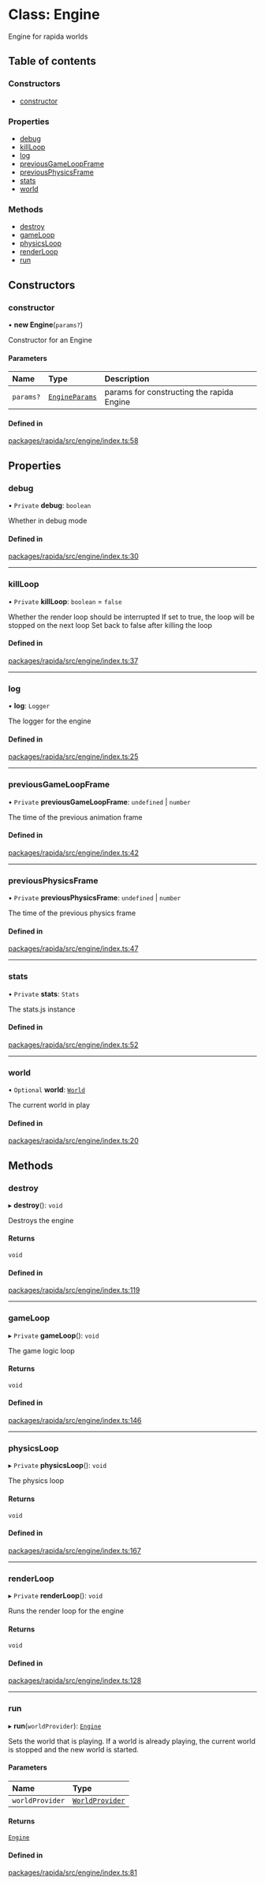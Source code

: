 # Class: Engine

Engine for rapida worlds

## Table of contents

### Constructors

- [constructor](Engine.md#constructor)

### Properties

- [debug](Engine.md#debug)
- [killLoop](Engine.md#killloop)
- [log](Engine.md#log)
- [previousGameLoopFrame](Engine.md#previousgameloopframe)
- [previousPhysicsFrame](Engine.md#previousphysicsframe)
- [stats](Engine.md#stats)
- [world](Engine.md#world)

### Methods

- [destroy](Engine.md#destroy)
- [gameLoop](Engine.md#gameloop)
- [physicsLoop](Engine.md#physicsloop)
- [renderLoop](Engine.md#renderloop)
- [run](Engine.md#run)

## Constructors

### constructor

• **new Engine**(`params?`)

Constructor for an Engine

#### Parameters

| Name | Type | Description |
| :------ | :------ | :------ |
| `params?` | [`EngineParams`](../modules.md#engineparams) | params for constructing the rapida Engine |

#### Defined in

[packages/rapida/src/engine/index.ts:58](https://gitlab.com/rapidajs/rapida/-/blob/795fd7e/packages/rapida/src/engine/index.ts#L58)

## Properties

### debug

• `Private` **debug**: `boolean`

Whether in debug mode

#### Defined in

[packages/rapida/src/engine/index.ts:30](https://gitlab.com/rapidajs/rapida/-/blob/795fd7e/packages/rapida/src/engine/index.ts#L30)

___

### killLoop

• `Private` **killLoop**: `boolean` = `false`

Whether the render loop should be interrupted
If set to true, the loop will be stopped on the next loop
Set back to false after killing the loop

#### Defined in

[packages/rapida/src/engine/index.ts:37](https://gitlab.com/rapidajs/rapida/-/blob/795fd7e/packages/rapida/src/engine/index.ts#L37)

___

### log

• **log**: `Logger`

The logger for the engine

#### Defined in

[packages/rapida/src/engine/index.ts:25](https://gitlab.com/rapidajs/rapida/-/blob/795fd7e/packages/rapida/src/engine/index.ts#L25)

___

### previousGameLoopFrame

• `Private` **previousGameLoopFrame**: `undefined` \| `number`

The time of the previous animation frame

#### Defined in

[packages/rapida/src/engine/index.ts:42](https://gitlab.com/rapidajs/rapida/-/blob/795fd7e/packages/rapida/src/engine/index.ts#L42)

___

### previousPhysicsFrame

• `Private` **previousPhysicsFrame**: `undefined` \| `number`

The time of the previous physics frame

#### Defined in

[packages/rapida/src/engine/index.ts:47](https://gitlab.com/rapidajs/rapida/-/blob/795fd7e/packages/rapida/src/engine/index.ts#L47)

___

### stats

• `Private` **stats**: `Stats`

The stats.js instance

#### Defined in

[packages/rapida/src/engine/index.ts:52](https://gitlab.com/rapidajs/rapida/-/blob/795fd7e/packages/rapida/src/engine/index.ts#L52)

___

### world

• `Optional` **world**: [`World`](World.md)

The current world in play

#### Defined in

[packages/rapida/src/engine/index.ts:20](https://gitlab.com/rapidajs/rapida/-/blob/795fd7e/packages/rapida/src/engine/index.ts#L20)

## Methods

### destroy

▸ **destroy**(): `void`

Destroys the engine

#### Returns

`void`

#### Defined in

[packages/rapida/src/engine/index.ts:119](https://gitlab.com/rapidajs/rapida/-/blob/795fd7e/packages/rapida/src/engine/index.ts#L119)

___

### gameLoop

▸ `Private` **gameLoop**(): `void`

The game logic loop

#### Returns

`void`

#### Defined in

[packages/rapida/src/engine/index.ts:146](https://gitlab.com/rapidajs/rapida/-/blob/795fd7e/packages/rapida/src/engine/index.ts#L146)

___

### physicsLoop

▸ `Private` **physicsLoop**(): `void`

The physics loop

#### Returns

`void`

#### Defined in

[packages/rapida/src/engine/index.ts:167](https://gitlab.com/rapidajs/rapida/-/blob/795fd7e/packages/rapida/src/engine/index.ts#L167)

___

### renderLoop

▸ `Private` **renderLoop**(): `void`

Runs the render loop for the engine

#### Returns

`void`

#### Defined in

[packages/rapida/src/engine/index.ts:128](https://gitlab.com/rapidajs/rapida/-/blob/795fd7e/packages/rapida/src/engine/index.ts#L128)

___

### run

▸ **run**(`worldProvider`): [`Engine`](Engine.md)

Sets the world that is playing.
If a world is already playing, the current world is stopped and the new world is started.

#### Parameters

| Name | Type |
| :------ | :------ |
| `worldProvider` | [`WorldProvider`](../modules.md#worldprovider) |

#### Returns

[`Engine`](Engine.md)

#### Defined in

[packages/rapida/src/engine/index.ts:81](https://gitlab.com/rapidajs/rapida/-/blob/795fd7e/packages/rapida/src/engine/index.ts#L81)
